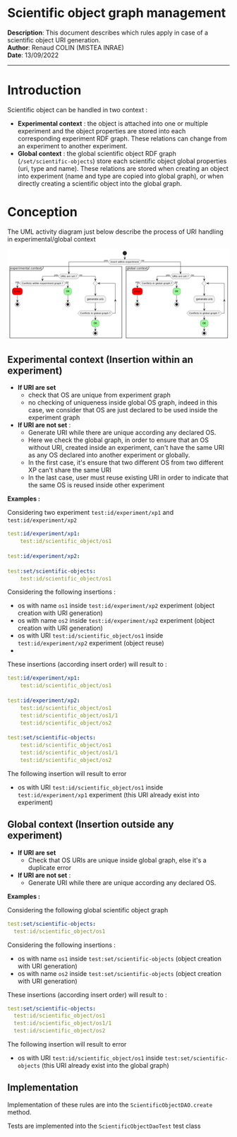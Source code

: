 # Scientific object graph management

**Description**: This document describes which rules apply in case of a scientific object URI generation. <br>
**Author**: Renaud COLIN (MISTEA INRAE) <br>
**Date**: 13/09/2022 <br>

<hr>

# Introduction

Scientific object can be handled in two context :
- **Experimental context** : the object is attached into one or multiple experiment and the object properties are stored
  into each corresponding experiment RDF graph. These relations can change from an experiment to another experiment.
- **Global context** : the global scientific object RDF graph (`/set/scientific-objects`) store each scientific object global properties (uri, type and name).
  These relations are stored when creating an object into experiment (name and type are copied into global graph), or when directly creating
  a scientific object into the global graph.

# Conception

The UML activity diagram just below describe the process of URI handling in experimental/global context

![uri_generation.png](uri_generation.png "OS URI generation : UML activity diagramm")

## Experimental context (Insertion within an experiment)

- **If URI are set** 
  - check that OS are unique from experiment graph
  - no checking of uniqueness inside global OS graph, indeed in this case, 
  we consider that OS are just declared to be used inside the experiment graph
- **If URI are not set** : 
  - Generate URI while there are unique according any declared OS.
  - Here we check the global graph, in order to ensure that an OS without URI, created inside an experiment, 
  can't have the same URI as any OS declared into another experiment or globally.
  - In the first case, it's ensure that two different OS from two different XP can't share the same URI
  - In the last case, user must reuse existing URI in order to indicate that the same OS is reused inside 
  other experiment
  
**Examples :** 

Considering two experiment `test:id/experiment/xp1` and `test:id/experiment/xp2`

```yaml
test:id/experiment/xp1:
    test:id/scientific_object/os1

test:id/experiment/xp2:

test:set/scientific-objects:
    test:id/scientific_object/os1
```

Considering the following insertions : 
- os with name `os1` inside `test:id/experiment/xp2` experiment (object creation with URI generation)
- os with name `os2` inside `test:id/experiment/xp2` experiment (object creation with URI generation)
- os with URI `test:id/scientific_object/os1` inside `test:id/experiment/xp2` experiment (object reuse)
- 
These insertions (according insert order) will result to :

```yaml
test:id/experiment/xp1:
    test:id/scientific_object/os1

test:id/experiment/xp2:
    test:id/scientific_object/os1
    test:id/scientific_object/os1/1
    test:id/scientific_object/os2

test:set/scientific-objects:
    test:id/scientific_object/os1
    test:id/scientific_object/os1/1
    test:id/scientific_object/os2
```

The following insertion will result to error 
- os with URI `test:id/scientific_object/os1` inside `test:id/experiment/xp1` experiment (this URI already exist into experiment)

## Global context  (Insertion outside any experiment)

- **If URI are set**
  - Check that OS URIs are unique inside global graph, else it's a duplicate error
- **If URI are not set** :
  - Generate URI while there are unique according any declared OS.

**Examples :**

Considering the following global scientific object graph

```yaml
test:set/scientific-objects:
  test:id/scientific_object/os1
```

Considering the following insertions :
- os with name `os1` inside `test:set/scientific-objects` (object creation with URI generation)
- os with name `os2` inside `test:set/scientific-objects` (object creation with URI generation)

These insertions (according insert order) will result to : 

```yaml
test:set/scientific-objects:
  test:id/scientific_object/os1
  test:id/scientific_object/os1/1
  test:id/scientific_object/os2
```

The following insertion will result to error
- os with URI `test:id/scientific_object/os1` inside `test:set/scientific-objects` (this URI already exist into the global graph)


## Implementation

Implementation of these rules are into the `ScientificObjectDAO.create` method.

Tests are implemented into the `ScientificObjectDaoTest` test class


